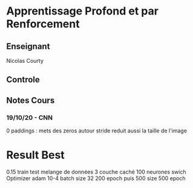 # Apprentissage Profond et par Renforcement
## Enseignant
Nicolas Courty
## Controle
## Notes Cours
### 19/10/20 - CNN
0 paddings : mets des zeros autour
stride reduit aussi la taille de l'image
# Result Best
0.15 train test
melange de données
3 couche caché 100 neurones
swich
Optimizer adam 10-4
batch size 32 200 epoch puis 500 size 500 epoch